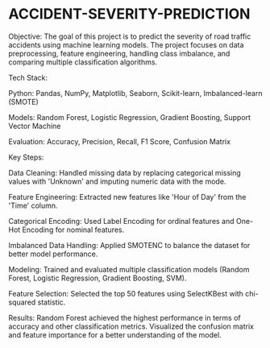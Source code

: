 # ACCIDENT-SEVERITY-PREDICTION
Objective: The goal of this project is to predict the severity of road traffic accidents using machine learning models. The project focuses on data preprocessing, feature engineering, handling class imbalance, and comparing multiple classification algorithms.

Tech Stack:

Python: Pandas, NumPy, Matplotlib, Seaborn, Scikit-learn, Imbalanced-learn (SMOTE)

Models: Random Forest, Logistic Regression, Gradient Boosting, Support Vector Machine

Evaluation: Accuracy, Precision, Recall, F1 Score, Confusion Matrix


Key Steps:

Data Cleaning: Handled missing data by replacing categorical missing values with 'Unknown' and imputing numeric data with the mode.

Feature Engineering: Extracted new features like 'Hour of Day' from the 'Time' column.

Categorical Encoding: Used Label Encoding for ordinal features and One-Hot Encoding for nominal features.

Imbalanced Data Handling: Applied SMOTENC to balance the dataset for better model performance.

Modeling: Trained and evaluated multiple classification models (Random Forest, Logistic Regression, Gradient Boosting, SVM).

Feature Selection: Selected the top 50 features using SelectKBest with chi-squared statistic.

Results: Random Forest achieved the highest performance in terms of accuracy and other classification metrics. Visualized the confusion matrix and feature importance for a better understanding of the model.
